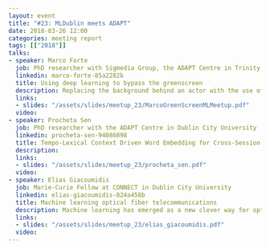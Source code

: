 ```yaml
---
layout: event
title: "#23: MLDublin meets ADAPT"
date: 2018-03-26 12:00
categories: meeting report
tags: [["2018"]]
talks:
- speaker: Marco Forte
  job: PhD researcher with Sigmedia Group, the ADAPT Centre in Trinity College Dublin
  linkedin: marco-forte-85a2282b
  title: Using deep learning to bypass the greenscreen
  description: Replacing the background behind an actor with the use of a greenscreen is a common task in the film and television industry. However, in the rise of amateur user generated content on YouTube, and video messaging the greenscreen proves to be a undesirable and impractical constraint. By leveraging deep learning we are able to separate foreground and background elements in a natural environment without large user interaction thanks to semantic understanding of a scene. In this talk I give a brief overview of greenscreen and natural image keying and it's relation the field of semantic segmentation. I will discuss in particular recent work of ours, submitted to ICIP, where we experiment with the benefits of a multi-task objective for the task of natural image keying and the possibilities we open for future work.
  links:
  - slides: "/assets/slides/meetup_23/MarcoGreenScreenMLMeetup.pdf"
  video:
- speaker: Procheta Sen
  job: PhD researcher with the ADAPT Centre in Dublin City University
  linkedin: procheta-sen-94086898
  title: Tempo-Lexical Context Driven Word Embedding for Cross-Session Search Task Extraction
  description:
  links:
  - slides: "/assets/slides/meetup_23/procheta_sen.pdf"
  video:
- speaker: Elias Giacoumidis
  job: Marie-Curie Fellow at CONNECT in Dublin City University
  linkedin: elias-giacoumidis-824a458b
  title: Machine learning optical fiber telecommunications
  description: Machine learning has emerged as a new clever way for optimizing and improving the performance of fiber-optic telecommunication systems by tackling both deterministic and stochastic noises in the network without increasing complexity. The potential of developing new modems incorporating machine learning technology to provide consistently high-speed broadband connectivity is an exciting new research topic. Digital signal processing (DSP)-based machine learning bridges the gap between all-optical high-resolution signal processing and DSP. Harnessing appropriate machine learning algorithms we can successfully compensate nonlinear effects in electronic domain to increase transmission-reach of modern high-capacity optical systems.
  links:
  - slides: "/assets/slides/meetup_23/elias_giacoumidis.pdf"
  video:
---
```


